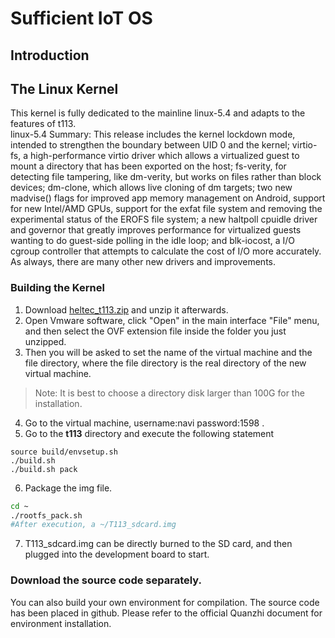 # Sufficient IoT OS

## Introduction


## The Linux Kernel
This kernel is fully dedicated to the mainline linux-5.4 and adapts to the features of t113.   
linux-5.4 Summary: This release includes the kernel lockdown mode, intended to strengthen the boundary between UID 0 and the kernel; virtio-fs, a high-performance virtio driver which allows a virtualized guest to mount a directory that has been exported on the host; fs-verity, for detecting file tampering, like dm-verity, but works on files rather than block devices; dm-clone, which allows live cloning of dm targets; two new madvise() flags for improved app memory management on Android, support for new Intel/AMD GPUs, support for the exfat file system and removing the experimental status of the EROFS file system; a new haltpoll cpuidle driver and governor that greatly improves performance for virtualized guests wanting to do guest-side polling in the idle loop; and blk-iocost, a I/O cgroup controller that attempts to calculate the cost of I/O more accurately. As always, there are many other new drivers and improvements.
### Building the Kernel
1. Download [heltec_t113.zip]() and unzip it afterwards.       
2. Open Vmware software, click "Open" in the main interface "File" menu, and then select the OVF extension file inside the folder you just unzipped.
3. Then you will be asked to set the name of the virtual machine and the file directory, where the file directory is the real directory of the new virtual machine.           
>Note: It is best to choose a directory disk larger than 100G for the installation.            

4. Go to the virtual machine, username:navi password:1598 .           
5. Go to the **t113** directory and execute the following statement
```
source build/envsetup.sh
./build.sh
./build.sh pack
```
6. Package the img file.
```sh
cd ~
./rootfs_pack.sh
#After execution, a ~/T113_sdcard.img
```
7. T113_sdcard.img  can be directly burned to the SD card, and then plugged into the development board to start.

### Download the source code separately.
You can also build your own environment for compilation. The source code has been placed in github. Please refer to the official Quanzhi document for environment installation.

